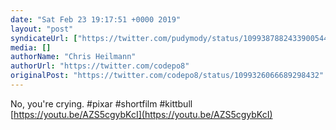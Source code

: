```yaml
---
date: "Sat Feb 23 19:17:51 +0000 2019"
layout: "post"
syndicateUrl: ["https://twitter.com/pudymody/status/1099387882433900544"]
media: []
authorName: "Chris Heilmann"
authorUrl: "https://twitter.com/codepo8"
originalPost: "https://twitter.com/codepo8/status/1099326066689298432"
---
```

No, you're crying. #pixar #shortfilm #kittbull
 [https://youtu.be/AZS5cgybKcI](https://youtu.be/AZS5cgybKcI)